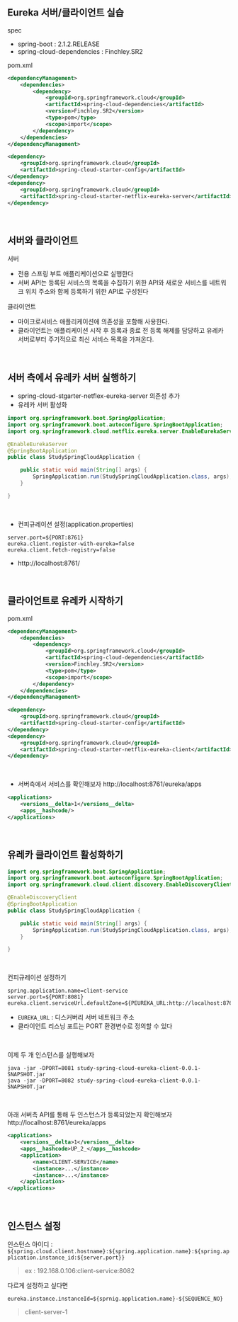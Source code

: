 ## Eureka 서버/클라이언트 실습

spec
* spring-boot : 2.1.2.RELEASE
* spring-cloud-dependencies : Finchley.SR2

pom.xml
```xml
<dependencyManagement>
    <dependencies>
        <dependency>
            <groupId>org.springframework.cloud</groupId>
            <artifactId>spring-cloud-dependencies</artifactId>
            <version>Finchley.SR2</version>
            <type>pom</type>
            <scope>import</scope>
        </dependency>
    </dependencies>
</dependencyManagement>

<dependency>
    <groupId>org.springframework.cloud</groupId>
    <artifactId>spring-cloud-starter-config</artifactId>
</dependency>
<dependency>
    <groupId>org.springframework.cloud</groupId>
    <artifactId>spring-cloud-starter-netflix-eureka-server</artifactId>
</dependency>
```

<BR>


## 서버와 클라이언트
서버
* 전용 스프링 부트 애플리케이션으로 실행한다
* 서버 API는 등록된 서비스의 목록을 수집하기 위한 API와 새로운 서비스를 네트워크 위치 주소와 함께 등록하기 위한 API로 구성된다

클라이언트
* 마이크로서비스 애플리케이션에 의존성을 포함해 사용한다.
* 클라이언트는 애플리케이션 시작 후 등록과 종료 전 등록 해제를 담당하고 유레카 서버로부터 주기적으로 최신 서비스 목록을 가져온다.


<BR>


## 서버 측에서 유레카 서버 실행하기
* spring-cloud-stgarter-netflex-eureka-server 의존성 추가
* 유레카 서버 활성화
```java
import org.springframework.boot.SpringApplication;
import org.springframework.boot.autoconfigure.SpringBootApplication;
import org.springframework.cloud.netflix.eureka.server.EnableEurekaServer;

@EnableEurekaServer
@SpringBootApplication
public class StudySpringCloudApplication {

    public static void main(String[] args) {
        SpringApplication.run(StudySpringCloudApplication.class, args);
    }

}
```

<BR>

* 컨피규레이션 설정(application.properties)
```properties
server.port=${PORT:8761}
eureka.client.register-with-eureka=false
eureka.client.fetch-registry=false
```

* http://localhost:8761/

<BR>

## 클라이언트로 유레카 시작하기
pom.xml
```xml
<dependencyManagement>
    <dependencies>
        <dependency>
            <groupId>org.springframework.cloud</groupId>
            <artifactId>spring-cloud-dependencies</artifactId>
            <version>Finchley.SR2</version>
            <type>pom</type>
            <scope>import</scope>
        </dependency>
    </dependencies>
</dependencyManagement>

<dependency>
    <groupId>org.springframework.cloud</groupId>
    <artifactId>spring-cloud-starter-config</artifactId>
</dependency>
<dependency>
    <groupId>org.springframework.cloud</groupId>
    <artifactId>spring-cloud-starter-netflix-eureka-client</artifactId>
</dependency>
```

<BR>

* 서버측에서 서비스를 확인해보자
http://localhost:8761/eureka/apps

```xml
<applications>
    <versions__delta>1</versions__delta>
    <apps__hashcode/>
</applications>
```

<BR>

## 유레카 클라이언트  활성화하기
```java
import org.springframework.boot.SpringApplication;
import org.springframework.boot.autoconfigure.SpringBootApplication;
import org.springframework.cloud.client.discovery.EnableDiscoveryClient;

@EnableDiscoveryClient
@SpringBootApplication
public class StudySpringCloudApplication {

    public static void main(String[] args) {
        SpringApplication.run(StudySpringCloudApplication.class, args);
    }

}
```

<BR>


컨피규레이션 설정하기
```properties
spring.application.name=client-service
server.port=${PORT:8081}
eureka.client.serviceUrl.defaultZone=${PEUREKA_URL:http://localhost:8761/eureka/}
```
* `EUREKA_URL` : 디스커버리 서버 네트워크 주소
*  클라이언트 리스닝 포트는 PORT 환경변수로 정의할 수 있다


<BR>


이제 두 개 인스턴스를 실행해보자
```
java -jar -DPORT=8081 study-spring-cloud-eureka-client-0.0.1-SNAPSHOT.jar
java -jar -DPORT=8082 study-spring-cloud-eureka-client-0.0.1-SNAPSHOT.jar
```

<BR>

아래 서버측 API를 통해 두 인스턴스가 등록되었는지 확인해보자
http://localhost:8761/eureka/apps

```xml
<applications>
    <versions__delta>1</versions__delta>
    <apps__hashcode>UP_2_</apps__hashcode>
    <application>
        <name>CLIENT-SERVICE</name>
        <instance>...</instance>
        <instance>...</instance>
    </application>
</applications>
```

<BR>

## 인스턴스 설정

인스턴스 아이디 : `${spring.cloud.client.hostname}:${spring.application.name}:${spring.application.instance_id:${server.port}}`

> ex : 192.168.0.106:client-service:8082

다르게 설정하고 싶다면
```properties
eureka.instance.instanceId=${sprnig.application.name}-${SEQUENCE_NO}
```

> client-server-1
